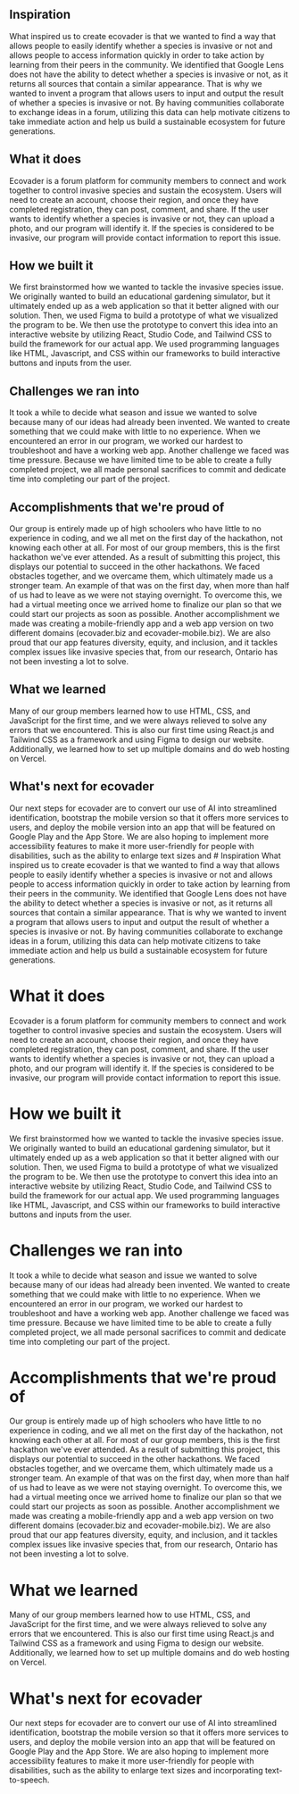 ## Inspiration
What inspired us to create ecovader is that we wanted to find a way that allows people to easily identify whether a species is invasive or not and allows people to access information quickly in order to take action by learning from their peers in the community. We identified that Google Lens does not have the ability to detect whether a species is invasive or not, as it returns all sources that contain a similar appearance. That is why we wanted to invent a program that allows users to input and output the result of whether a species is invasive or not. By having communities collaborate to exchange ideas in a forum, utilizing this data can help motivate citizens to take immediate action and help us build a sustainable ecosystem for future generations.

## What it does
Ecovader is a forum platform for community members to connect and work together to control invasive species and sustain the ecosystem. Users will need to create an account, choose their region, and once they have completed registration, they can post, comment, and share. If the user wants to identify whether a species is invasive or not, they can upload a photo, and our program will identify it. If the species is considered to be invasive, our program will provide contact information to report this issue. 

## How we built it
We first brainstormed how we wanted to tackle the invasive species issue. We originally wanted to build an educational gardening simulator, but it ultimately ended up as a web application so that it better aligned with our solution. Then, we used Figma to build a prototype of what we visualized the program to be. We then use the prototype to convert this idea into an interactive website by utilizing React, Studio Code, and Tailwind CSS to build the framework for our actual app. We used programming languages like HTML, Javascript, and CSS within our frameworks to build interactive buttons and inputs from the user.

## Challenges we ran into
It took a while to decide what season and issue we wanted to solve because many of our ideas had already been invented. We wanted to create something that we could make with little to no experience. When we encountered an error in our program, we worked our hardest to troubleshoot and have a working web app. Another challenge we faced was time pressure. Because we have limited time to be able to create a fully completed project, we all made personal sacrifices to commit and dedicate time into completing our part of the project.

## Accomplishments that we're proud of
Our group is entirely made up of high schoolers who have little to no experience in coding, and we all met on the first day of the hackathon, not knowing each other at all. For most of our group members, this is the first hackathon we've ever attended. As a result of submitting this project, this displays our potential to succeed in the other hackathons. We faced obstacles together, and we overcame them, which ultimately made us a stronger team. An example of that was on the first day, when more than half of us had to leave as we were not staying overnight. To overcome this, we had a virtual meeting once we arrived home to finalize our plan so that we could start our projects as soon as possible. Another accomplishment we made was creating a mobile-friendly app and a web app version on two different domains (ecovader.biz and ecovader-mobile.biz). We are also proud that our app features diversity, equity, and inclusion, and it tackles complex issues like invasive species that, from our research, Ontario has not been investing a lot to solve.

## What we learned
Many of our group members learned how to use HTML, CSS, and JavaScript for the first time, and we were always relieved to solve any errors that we encountered. This is also our first time using React.js and Tailwind CSS as a framework and using Figma to design our website. Additionally, we learned how to set up multiple domains and do web hosting on Vercel.

## What's next for ecovader
Our next steps for ecovader are to convert our use of AI into streamlined identification, bootstrap the mobile version so that it offers more services to users, and deploy the mobile version into an app that will be featured on Google Play and the App Store. We are also hoping to implement more accessibility features to make it more user-friendly for people with disabilities, such as the ability to enlarge text sizes and # Inspiration
What inspired us to create ecovader is that we wanted to find a way that allows people to easily identify whether a species is invasive or not and allows people to access information quickly in order to take action by learning from their peers in the community. We identified that Google Lens does not have the ability to detect whether a species is invasive or not, as it returns all sources that contain a similar appearance. That is why we wanted to invent a program that allows users to input and output the result of whether a species is invasive or not. By having communities collaborate to exchange ideas in a forum, utilizing this data can help motivate citizens to take immediate action and help us build a sustainable ecosystem for future generations.

# What it does
Ecovader is a forum platform for community members to connect and work together to control invasive species and sustain the ecosystem. Users will need to create an account, choose their region, and once they have completed registration, they can post, comment, and share. If the user wants to identify whether a species is invasive or not, they can upload a photo, and our program will identify it. If the species is considered to be invasive, our program will provide contact information to report this issue. 

# How we built it
We first brainstormed how we wanted to tackle the invasive species issue. We originally wanted to build an educational gardening simulator, but it ultimately ended up as a web application so that it better aligned with our solution. Then, we used Figma to build a prototype of what we visualized the program to be. We then use the prototype to convert this idea into an interactive website by utilizing React, Studio Code, and Tailwind CSS to build the framework for our actual app. We used programming languages like HTML, Javascript, and CSS within our frameworks to build interactive buttons and inputs from the user.

# Challenges we ran into
It took a while to decide what season and issue we wanted to solve because many of our ideas had already been invented. We wanted to create something that we could make with little to no experience. When we encountered an error in our program, we worked our hardest to troubleshoot and have a working web app. Another challenge we faced was time pressure. Because we have limited time to be able to create a fully completed project, we all made personal sacrifices to commit and dedicate time into completing our part of the project.

# Accomplishments that we're proud of
Our group is entirely made up of high schoolers who have little to no experience in coding, and we all met on the first day of the hackathon, not knowing each other at all. For most of our group members, this is the first hackathon we've ever attended. As a result of submitting this project, this displays our potential to succeed in the other hackathons. We faced obstacles together, and we overcame them, which ultimately made us a stronger team. An example of that was on the first day, when more than half of us had to leave as we were not staying overnight. To overcome this, we had a virtual meeting once we arrived home to finalize our plan so that we could start our projects as soon as possible. Another accomplishment we made was creating a mobile-friendly app and a web app version on two different domains (ecovader.biz and ecovader-mobile.biz). We are also proud that our app features diversity, equity, and inclusion, and it tackles complex issues like invasive species that, from our research, Ontario has not been investing a lot to solve.

# What we learned
Many of our group members learned how to use HTML, CSS, and JavaScript for the first time, and we were always relieved to solve any errors that we encountered. This is also our first time using React.js and Tailwind CSS as a framework and using Figma to design our website. Additionally, we learned how to set up multiple domains and do web hosting on Vercel.

# What's next for ecovader
Our next steps for ecovader are to convert our use of AI into streamlined identification, bootstrap the mobile version so that it offers more services to users, and deploy the mobile version into an app that will be featured on Google Play and the App Store. We are also hoping to implement more accessibility features to make it more user-friendly for people with disabilities, such as the ability to enlarge text sizes and incorporating text-to-speech.

